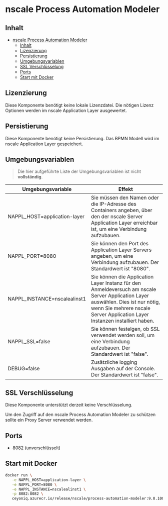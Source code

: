 # nscale Process Automation Modeler

## Inhalt

- [nscale Process Automation Modeler](#nscale-process-automation-modeler)
  - [Inhalt](#inhalt)
  - [Lizenzierung](#lizenzierung)
  - [Persistierung](#persistierung)
  - [Umgebungsvariablen](#umgebungsvariablen)
  - [SSL Verschlüsselung](#ssl-verschlüsselung)
  - [Ports](#ports)
  - [Start mit Docker](#start-mit-docker)

## Lizenzierung

Diese Komponente benötigt keine lokale Lizenzdatei. Die nötigen Lizenz Optionen werden im nscale Application Layer ausgewertet.

## Persistierung

Diese Komponente benötigt keine Persistierung. Das BPMN Modell wird im nscale Application Layer gespeichert.

## Umgebungsvariablen

> Die hier aufgeführte Liste der Umgebungsvariablen ist nicht **vollständig**.

|Umgebungsvariable | Effekt |
|---|---|
|NAPPL_HOST=application-layer |Sie müssen den Namen oder die IP-Adresse des Containers angeben, über den der nscale Server Application Layer erreichbar ist, um eine Verbindung aufzubauen.|
|NAPPL_PORT=8080 | Sie können den Port des Application Layer Servers angeben, um eine Verbindung aufzubauen. Der Standardwert ist "8080".|
|NAPPL_INSTANCE=nscalealinst1 |Sie können die Application Layer Instanz für den Anmeldeversuch am nscale Server Application Layer auswählen. Dies ist nur nötig, wenn Sie mehrere nscale Server Application Layer Instanzen installiert haben.|
|NAPPL_SSL=false | Sie können festelgen, ob SSL verwendet werden soll, um eine Verbindung aufzubauen. Der Standardwert ist "false". |
|DEBUG=false | Zusätzliche logging Ausgaben auf der Console. Der Standardwert ist "false". |

## SSL Verschlüsselung

Diese Komponente unterstützt derzeit keine Verschlüsselung.

Um den Zugriff auf den nscale Process Automation Modeler zu schützen sollte ein Proxy Server verwendet werden.

## Ports

- 8082 (unverschlüsselt)

## Start mit Docker

```bash
docker run \
   -e NAPPL_HOST=application-layer \
   -e NAPPL_PORT=8080 \
   -e NAPPL_INSTANCE=nscalealinst1 \
   -p 8082:8082 \
   ceyoniq.azurecr.io/release/nscale/process-automation-modeler:9.0.1000.2022032811.0
```
